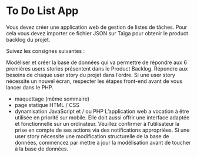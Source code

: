 # To Do List App

Vous devez créer une application web de gestion de listes de tâches. Pour cela vous devez importer ce fichier JSON sur Taïga pour obtenir le product backlog du projet.

Suivez les consignes suivantes :

Modéliser et créer la base de données qui va permettre de répondre aux 6 premières users stories présentent dans le Product Backlog.
Répondre aux besoins de chaque user story du projet dans l’ordre.
Si une user story nécessite un nouvel écran, respecter les étapes front-end avant de vous lancer dans le PHP.
- maquettage (même sommaire)
- page statique HTML / CSS
- dynamisation JavaScript et / ou PHP
L’application web a vocation à être utilisée en priorité sur mobile. Elle doit aussi offrir une interface adaptée et fonctionnelle sur un ordinateur.
Veuillez confirmer à l’utilisateur la prise en compte de ses actions via des notifications appropriées.
Si une user story nécessite une modification structurelle de la base de données, commencez par mettre à jour la modélisation avant de toucher à la base de données.
